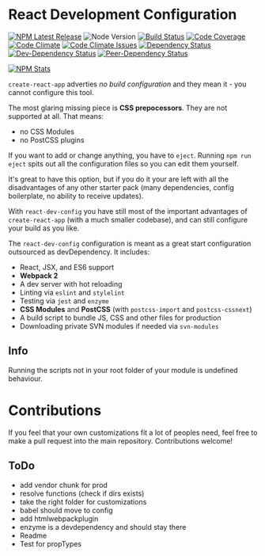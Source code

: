 # React Development Configuration

[![NPM Latest Release][npm-image]][npm-url]
![Node Version][node-version-image]
[![Build Status][build-image]][build-url]
[![Code Coverage][coverage-image]][coverage-url]
[![Code Climate][code-climate-image]][code-climate-url]
[![Code Climate Issues][code-climate-issues-image]][code-climate-issues-url]
[![Dependency Status][dependency-image]][dependency-url]
[![Dev-Dependency Status][dev-dependency-image]][dev-dependency-url]
[![Peer-Dependency Status][peer-dependency-image]][peer-dependency-url]

[![NPM Stats][npm-stats-image]][npm-url]

`create-react-app` adverties *no build configuration* and they mean it - you 
cannot configure this tool.

The most glaring missing piece is **CSS prepocessors**. They are not supported 
at all. That means:

* no CSS Modules
* no PostCSS plugins

If you want to add or change anything, you have to `eject`. Running `npm run 
eject` spits out all the configuration files so you can edit them yourself.

It's great to have this option, but if you do it your are left with all the 
disadvantages of any other starter pack (many dependencies, config boilerplate, 
no ability to receive updates).

With `react-dev-config` you have still most of the important advantages of 
`create-react-app` (with a much smaller codebase), and can still configure your 
build as you like.

The `react-dev-config` configuration is meant as a great start configuration 
outsourced as devDependency.
It includes:

* React, JSX, and ES6 support
* **Webpack 2**
* A dev server with hot reloading
* Linting via `eslint` and `stylelint`
* Testing via `jest` and `enzyme`
* **CSS Modules** and **PostCSS** (with `postcss-import` and `postcss-cssnext`)
* A build script to bundle JS, CSS and other files for production
* Downloading private SVN modules if needed via `svn-modules`

## Info

Running the scripts not in your root folder of your module is undefined 
behaviour.

# Contributions

If you feel that your own customizations fit a lot of peoples need, feel free 
to make a pull request into the main repository.
Contributions welcome!

## ToDo

* add vendor chunk for prod
* resolve functions (check if dirs exists)
* take the right folder for customizations
* babel should move to config
* add htmlwebpackplugin
* enzyme is a devdependency and should stay there
* Readme
* Test for propTypes

[npm-image]: https://badge.fury.io/js/react-dev-config.svg
[npm-stats-image]: https://nodei.co/npm/react-dev-config.png?downloads=true&downloadRank=true&stars=true
[npm-url]: https://www.npmjs.com/package/react-dev-config
[node-version-image]: https://img.shields.io/node/v/react-dev-config.svg

[build-image]: https://travis-ci.org/rusty1s/react-dev-config.svg?branch=master
[build-url]: https://travis-ci.org/rusty1s/react-dev-config
[coverage-image]: https://img.shields.io/codecov/c/github/rusty1s/react-dev-config.svg
[coverage-url]: https://codecov.io/github/rusty1s/react-dev-config?branch=master
[code-climate-image]: https://codeclimate.com/github/rusty1s/react-dev-config/badges/gpa.svg
[code-climate-url]: https://codeclimate.com/github/rusty1s/react-dev-config
[code-climate-issues-image]: https://codeclimate.com/github/rusty1s/react-dev-config/badges/issue_count.svg
[code-climate-issues-url]: https://codeclimate.com/github/rusty1s/react-dev-config/issues

[dependency-image]: https://david-dm.org/rusty1s/react-dev-config.svg
[dependency-url]: https://david-dm.org/rusty1s/react-dev-config
[dev-dependency-image]: https://david-dm.org/rusty1s/react-dev-config/dev-status.svg
[dev-dependency-url]: https://david-dm.org/rusty1s/react-dev-config?type=dev
[peer-dependency-image]: https://david-dm.org/rusty1s/react-dev-config/peer-status.svg
[peer-dependency-url]: https://david-dm.org/rusty1s/react-dev-config?type=peer
